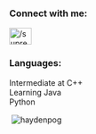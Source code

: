 

<h3 align="left">Connect with me:</h3>
<p align="left">
<a href="[https://www.youtube.com/c//supremebuilder](https://www.youtube.com/@haydencsgo)" target="blank"><img align="center" src="https://cdn.jsdelivr.net/npm/simple-icons@3.0.1/icons/youtube.svg" alt="/supremebuilder" height="30" width="40" /></a>
</p>

<h3 align="left">Languages:</h3>
Intermediate at C++ <br>
Learning Java <br>
Python <br>


<p>&nbsp;<img align="center" src="https://github-readme-stats.vercel.app/api?username=haydenpog&show_icons=true&locale=en" alt="haydenpog" /></p>
